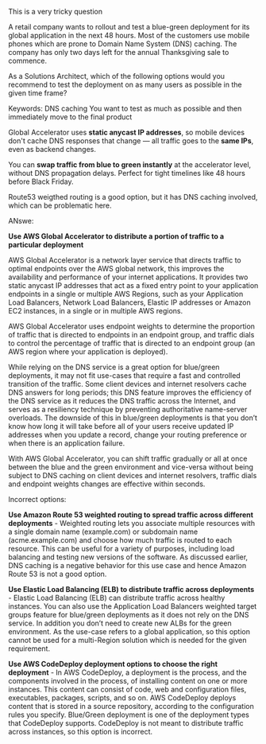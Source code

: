 This is a very tricky question

A retail company wants to rollout and test a blue-green deployment for its global application in the next 48 hours. Most of the customers use mobile phones which are prone to Domain Name System (DNS) caching. The company has only two days left for the annual Thanksgiving sale to commence.

As a Solutions Architect, which of the following options would you recommend to test the deployment on as many users as possible in the given time frame?

Keywords:
DNS caching
You want to test as much as possible and then immediately move to the final product


Global Accelerator uses **static anycast IP addresses**, so mobile devices don't cache DNS responses that change — all traffic goes to the **same IPs**, even as backend changes.

You can **swap traffic from blue to green instantly** at the accelerator level, without DNS propagation delays. Perfect for tight timelines like 48 hours before Black Friday.

Route53 weigthed routing is a good option, but it has DNS caching involved, which can be problematic here.



ANswe:


**Use AWS Global Accelerator to distribute a portion of traffic to a particular deployment**

AWS Global Accelerator is a network layer service that directs traffic to optimal endpoints over the AWS global network, this improves the availability and performance of your internet applications. It provides two static anycast IP addresses that act as a fixed entry point to your application endpoints in a single or multiple AWS Regions, such as your Application Load Balancers, Network Load Balancers, Elastic IP addresses or Amazon EC2 instances, in a single or in multiple AWS regions.

AWS Global Accelerator uses endpoint weights to determine the proportion of traffic that is directed to endpoints in an endpoint group, and traffic dials to control the percentage of traffic that is directed to an endpoint group (an AWS region where your application is deployed).

While relying on the DNS service is a great option for blue/green deployments, it may not fit use-cases that require a fast and controlled transition of the traffic. Some client devices and internet resolvers cache DNS answers for long periods; this DNS feature improves the efficiency of the DNS service as it reduces the DNS traffic across the Internet, and serves as a resiliency technique by preventing authoritative name-server overloads. The downside of this in blue/green deployments is that you don’t know how long it will take before all of your users receive updated IP addresses when you update a record, change your routing preference or when there is an application failure.

With AWS Global Accelerator, you can shift traffic gradually or all at once between the blue and the green environment and vice-versa without being subject to DNS caching on client devices and internet resolvers, traffic dials and endpoint weights changes are effective within seconds.

Incorrect options:

**Use Amazon Route 53 weighted routing to spread traffic across different deployments** - Weighted routing lets you associate multiple resources with a single domain name (example.com) or subdomain name (acme.example.com) and choose how much traffic is routed to each resource. This can be useful for a variety of purposes, including load balancing and testing new versions of the software. As discussed earlier, DNS caching is a negative behavior for this use case and hence Amazon Route 53 is not a good option.

**Use Elastic Load Balancing (ELB) to distribute traffic across deployments** - Elastic Load Balancing (ELB) can distribute traffic across healthy instances. You can also use the Application Load Balancers weighted target groups feature for blue/green deployments as it does not rely on the DNS service. In addition you don’t need to create new ALBs for the green environment. As the use-case refers to a global application, so this option cannot be used for a multi-Region solution which is needed for the given requirement.

**Use AWS CodeDeploy deployment options to choose the right deployment** - In AWS CodeDeploy, a deployment is the process, and the components involved in the process, of installing content on one or more instances. This content can consist of code, web and configuration files, executables, packages, scripts, and so on. AWS CodeDeploy deploys content that is stored in a source repository, according to the configuration rules you specify. Blue/Green deployment is one of the deployment types that CodeDeploy supports. CodeDeploy is not meant to distribute traffic across instances, so this option is incorrect.



